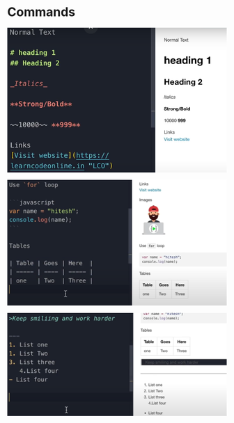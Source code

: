 # Commands

![alt text](images/image-1.png)



![alt text](images/image-2.png)


![alt text](images/image-3.png)